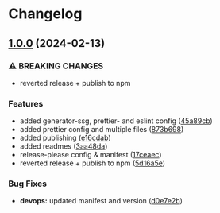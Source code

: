 # Changelog

## [1.0.0](https://github.com/nico-i/nico-i/compare/prettier-config-v0.9.0...prettier-config-v1.0.0) (2024-02-13)


### ⚠ BREAKING CHANGES

* reverted release + publish to npm

### Features

* added generator-ssg, prettier- and eslint config ([45a89cb](https://github.com/nico-i/nico-i/commit/45a89cbafaf4f3711523dd432f8da1e730f5715a))
* added prettier config and multiple files ([873b698](https://github.com/nico-i/nico-i/commit/873b698a57026ed29f9db25e0c81b2d3706f5f22))
* added publishing ([e16cdab](https://github.com/nico-i/nico-i/commit/e16cdab6ec2e91e6e28383c077ec3db822f95e28))
* added readmes ([3aa48da](https://github.com/nico-i/nico-i/commit/3aa48dadbfa3c7d46db18aa1b2d7c11a91b4fe0a))
* release-please config & manifest ([17ceaec](https://github.com/nico-i/nico-i/commit/17ceaec45ec114335dffc437fd53eadc703d54f3))
* reverted release + publish to npm ([5d16a5e](https://github.com/nico-i/nico-i/commit/5d16a5e666b0563574405d8a0c97e4b4f30b2e42))


### Bug Fixes

* **devops:** updated manifest and version ([d0e7e2b](https://github.com/nico-i/nico-i/commit/d0e7e2b4eda34f70b972b83014e8546549e1e835))
